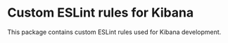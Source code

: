 # Custom ESLint rules for Kibana

This package contains custom ESLint rules used for Kibana development.